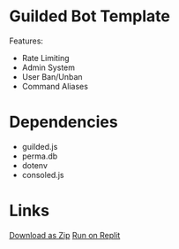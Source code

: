 # Guilded Bot Template 
Features:
- Rate Limiting
- Admin System
- User Ban/Unban
- Command Aliases
# Dependencies
- guilded.js
- perma.db
- dotenv
- consoled.js
# Links
[Download as Zip](https://github.com/Rednexie/guilded-template/archive/refs/heads/main.zip)
[Run on Replit](https://repl.it/github/Rednexie/guilded-template)
